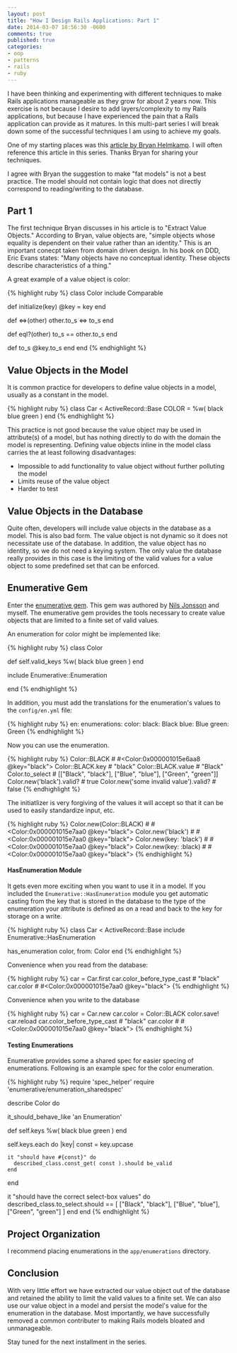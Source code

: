 ```yaml
---
layout: post
title: "How I Design Rails Applications: Part 1"
date: 2014-03-07 18:56:30 -0600
comments: true
published: true
categories: 
- oop
- patterns
- rails
- ruby
---
```


I have been thinking and experimenting with different techniques to make Rails applications manageable as they grow for about 2 years now.  This exercise is not because I desire to add layers/complexity to my Rails applications, but because I have experienced the pain that a Rails application can provide as it matures.  In this multi-part series I will break down some of the successful techniques I am using to achieve my goals.

One of my starting places was this [article by Bryan Helmkamp](http://blog.codeclimate.com/blog/2012/10/17/7-ways-to-decompose-fat-activerecord-models/).  I will often reference this article in this series.  Thanks Bryan for sharing your techniques.

I agree with Bryan the suggestion to make "fat models" is not a best practice.  The model should not contain logic that does not directly correspond to reading/writing to the database.

## Part 1

The first technique Bryan discusses in his article is to "Extract Value Objects."  According to Bryan, value objects are, "simple objects whose equality is dependent on their value rather than an identity."  This is an important conecpt taken from domain driven design.  In his book on DDD, Eric Evans states: "Many objects have no conceptual identity.  These objects describe characteristics of a thing."

A great example of a value object is color:

{% highlight ruby %}
class Color
  include Comparable

  def initialize(key)
    @key = key
  end

  def <=>(other)
    other.to_s <=> to_s
  end

  def eql?(other)
    to_s == other.to_s
  end

  def to_s
    @key.to_s
  end
end
{% endhighlight %}

## Value Objects in the Model

It is common practice for developers to define value objects in a model, usually as a constant in the model.

{% highlight ruby %}
class Car < ActiveRecord::Base
  COLOR = %w(
    black
    blue
    green
  )
end
{% endhighlight %}

This practice is not good because the value object may be used in attribute(s) of a model, but has nothing directly to do with the domain the model is representing.  Defining value objects inline in the model class carries the at least following disadvantages:

* Impossible to add functionality to value object without further polluting the model
* Limits reuse of the value object
* Harder to test

## Value Objects in the Database

Quite often, developers will include value objects in the database as a model.  This is also bad form.  The value object is not dynamic so it does not necessitate use of the database.  In addition, the value object has no identity, so we do not need a keying system.  The only value the database really provides in this case is the limiting of the valid values for a value object to some predefined set that can be enforced.

## Enumerative Gem

Enter the [enumerative gem](https://github.com/ninja-loss/enumerative).  This gem was authored by [Nils Jonsson](https://github.com/njonsson) and myself.  The enumerative gem provides the tools necessary to create value objects that are limited to a finite set of valid values.

An enumeration for color might be implemented like:

{% highlight ruby %}
class Color

  def self.valid_keys
    %w(
      black
      blue
      green
    )
  end

  include Enumerative::Enumeration

end
{% endhighlight %}

In addition, you must add the translations for the enumeration's values to the `config/en.yml` file:

{% highlight ruby %}
en:
  enumerations:
    color:
      black: Black
      blue: Blue
      green: Green
{% endhighlight %}

Now you can use the enumeration.

{% highlight ruby %}
Color::BLACK # #<Color:0x000001015e6aa8 @key="black">
Color::BLACK.key # "black"
Color::BLACK.value # "Black"
Color.to_select # [["Black", "black"], ["Blue", "blue"], ["Green", "green"]]
Color.new('black').valid? # true
Color.new('some invalid value').valid? # false
{% endhighlight %}

The initiatlizer is very forgiving of the values it will accept so that it can be used to easily standardize input, etc.

{% highlight ruby %}
Color.new(Color::BLACK) # #<Color:0x000001015e7aa0 @key="black">
Color.new('black') # #<Color:0x000001015e7aa0 @key="black">
Color.new(key: 'black') # #<Color:0x000001015e7aa0 @key="black">
Color.new(key: :black) # #<Color:0x000001015e7aa0 @key="black">
{% endhighlight %}

####  HasEnumeration Module

It gets even more exciting when you want to use it in a model.  If you included the `Enumerative::HasEnumeration` module you get automatic casting from the key that is stored in the database to the type of the enumeration your attribute is defined as on a read and back to the key for storage on a write.

{% highlight ruby %}
class Car < ActiveRecord::Base
  include Enumerative::HasEnumeration

  has_enumeration color, from: Color
end
{% endhighlight %}

Convenience when you read from the database:

{% highlight ruby %}
car = Car.first
car.color_before_type_cast # "black"
car.color # #<Color:0x000001015e7aa0 @key="black">
{% endhighlight %}

Convenience when you write to the database

{% highlight ruby %}
car = Car.new
car.color = Color::BLACK
color.save!
car.reload
car.color_before_type_cast # "black"
car.color # #<Color:0x000001015e7aa0 @key="black">
{% endhighlight %}

#### Testing Enumerations

Enumerative provides some a shared spec for easier specing of enumerations.  Following is an example spec for the color enumeration.

{% highlight ruby %}
require 'spec_helper'
require 'enumerative/enumeration_sharedspec'

describe Color do

  it_should_behave_like 'an Enumeration'

  def self.keys
    %w(
      black
      blue
      green
    )
  end

  self.keys.each do |key|
    const = key.upcase

    it "should have #{const}" do
      described_class.const_get( const ).should be_valid
    end
  end

  it "should have the correct select-box values" do
    described_class.to_select.should == [
      ["Black", "black"],
      ["Blue", "blue"],
      ["Green", "green"]
    ]
  end
end
{% endhighlight %}

## Project Organization

I recommend placing enumerations in the `app/enumerations` directory.

## Conclusion

With very little effort we have extracted our value object out of the database and retained the ability to limit the valid values to a finite set.  We can also use our value object in a model and persist the model's value for the enumeration in the database.  Most importantly, we have successfully removed a common contributer to making Rails models bloated and unmanageable.

Stay tuned for the next installment in the series.
